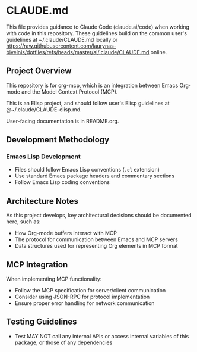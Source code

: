 # CLAUDE.md

This file provides guidance to Claude Code (claude.ai/code) when working
with code in this repository. These guidelines build on the common user's
guidelines at ~/.claude/CLAUDE.md locally or
<https://raw.githubusercontent.com/laurynas-biveinis/dotfiles/refs/heads/master/ai/.claude/CLAUDE.md>
online.

## Project Overview

This repository is for org-mcp, which is an integration between Emacs Org-mode
and the Model Context Protocol (MCP).

This is an Elisp project, and should follow user's Elisp guidelines at
@~/.claude/CLAUDE-elisp.md.

User-facing documentation is in README.org.

## Development Methodology

### Emacs Lisp Development

- Files should follow Emacs Lisp conventions (`.el` extension)
- Use standard Emacs package headers and commentary sections
- Follow Emacs Lisp coding conventions

## Architecture Notes

As this project develops, key architectural decisions should be documented
here, such as:

- How Org-mode buffers interact with MCP
- The protocol for communication between Emacs and MCP servers
- Data structures used for representing Org elements in MCP format

## MCP Integration

When implementing MCP functionality:

- Follow the MCP specification for server/client communication
- Consider using JSON-RPC for protocol implementation
- Ensure proper error handling for network communication

## Testing Guidelines

- Test MAY NOT call any internal APIs or access internal variables of this
  package, or those of any dependencies
